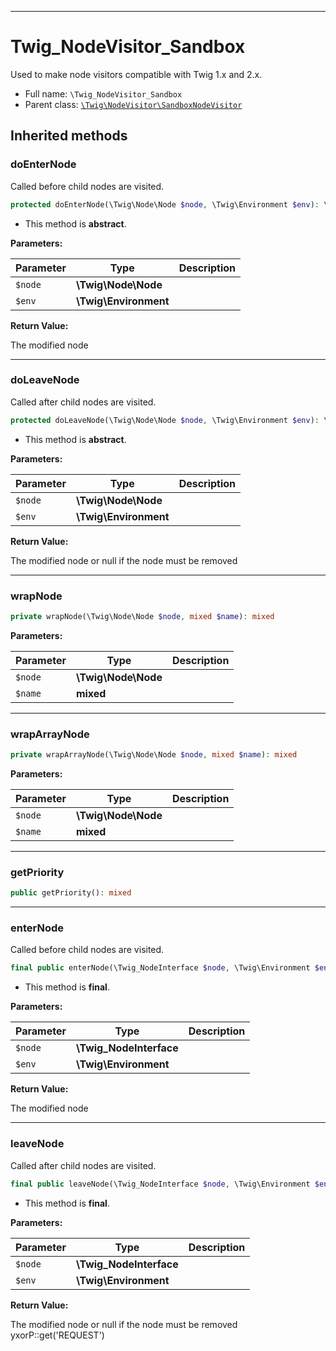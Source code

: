 ***

# Twig_NodeVisitor_Sandbox

Used to make node visitors compatible with Twig 1.x and 2.x.

* Full name: `\Twig_NodeVisitor_Sandbox`
* Parent class: [`\Twig\NodeVisitor\SandboxNodeVisitor`](./Twig/NodeVisitor/SandboxNodeVisitor.md)

## Inherited methods

### doEnterNode

Called before child nodes are visited.

```php
protected doEnterNode(\Twig\Node\Node $node, \Twig\Environment $env): \Twig\Node\Node
```

* This method is **abstract**.

**Parameters:**

| Parameter | Type | Description |
|-----------|------|-------------|
| `$node` | **\Twig\Node\Node** |  |
| `$env` | **\Twig\Environment** |  |

**Return Value:**

The modified node



***

### doLeaveNode

Called after child nodes are visited.

```php
protected doLeaveNode(\Twig\Node\Node $node, \Twig\Environment $env): \Twig\Node\Node|false|null
```

* This method is **abstract**.

**Parameters:**

| Parameter | Type | Description |
|-----------|------|-------------|
| `$node` | **\Twig\Node\Node** |  |
| `$env` | **\Twig\Environment** |  |

**Return Value:**

The modified node or null if the node must be removed



***

### wrapNode

```php
private wrapNode(\Twig\Node\Node $node, mixed $name): mixed
```

**Parameters:**

| Parameter | Type | Description |
|-----------|------|-------------|
| `$node` | **\Twig\Node\Node** |  |
| `$name` | **mixed** |  |

***

### wrapArrayNode

```php
private wrapArrayNode(\Twig\Node\Node $node, mixed $name): mixed
```

**Parameters:**

| Parameter | Type | Description |
|-----------|------|-------------|
| `$node` | **\Twig\Node\Node** |  |
| `$name` | **mixed** |  |

***

### getPriority

```php
public getPriority(): mixed
```

***

### enterNode

Called before child nodes are visited.

```php
final public enterNode(\Twig_NodeInterface $node, \Twig\Environment $env): \Twig_NodeInterface
```

* This method is **final**.

**Parameters:**

| Parameter | Type | Description |
|-----------|------|-------------|
| `$node` | **\Twig_NodeInterface** |  |
| `$env` | **\Twig\Environment** |  |

**Return Value:**

The modified node



***

### leaveNode

Called after child nodes are visited.

```php
final public leaveNode(\Twig_NodeInterface $node, \Twig\Environment $env): \Twig_NodeInterface|false|null
```

* This method is **final**.

**Parameters:**

| Parameter | Type | Description |
|-----------|------|-------------|
| `$node` | **\Twig_NodeInterface** |  |
| `$env` | **\Twig\Environment** |  |

**Return Value:**

The modified node or null if the node must be removed yxorP::get('REQUEST')
